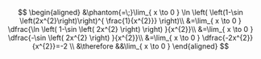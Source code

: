 $$
\begin{aligned}
&\phantom{=\;}\lim_{ x \to 0 } \ln \left( \left(1-\sin \left(2x^{2}\right)\right)^{ \frac{1}{x^{2}}} \right)\\
&=\lim_{ x \to 0 } \dfrac{\ln \left( 1-\sin \left( 2x^{2} \right)  \right) }{x^{2}}\\
&=\lim_{ x \to 0 }  \dfrac{-\sin \left( 2x^{2} \right) }{x^{2}}\\
&=\lim_{ x \to 0 } \dfrac{-2x^{2}}{x^{2}}=-2 \\
&\therefore &&\lim_{ x \to 0 } 
\end{aligned}
$$